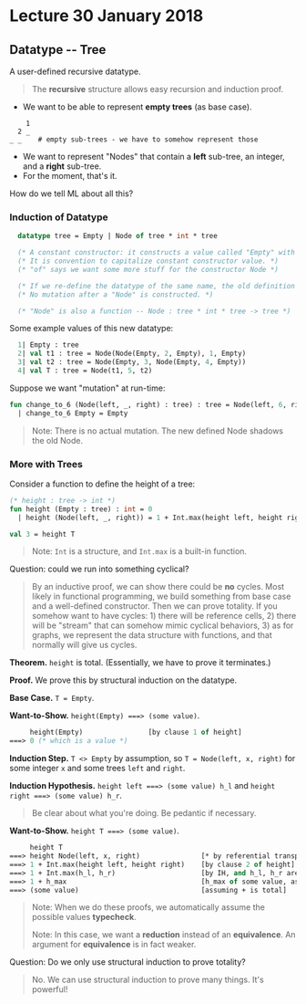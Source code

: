 # Lecture 30 January 2018

## Datatype -- Tree

A user-defined recursive datatype.

> The __recursive__ structure allows easy recursion and induction proof.

- We want to be able to represent __empty trees__ (as base case).

```
    1
  2 _
_ _    # empty sub-trees - we have to somehow represent those
```

- We want to represent "Nodes" that contain a __left__ sub-tree, an integer, and a __right__ sub-tree.
- For the moment, that's it.

How do we tell ML about all this?

### Induction of Datatype

```SML
  datatype tree = Empty | Node of tree * int * tree

  (* A constant constructor: it constructs a value called "Empty" with type "tree". *)
  (* It is convention to capitalize constant constructor value. *)
  (* "of" says we want some more stuff for the constructor Node *)

  (* If we re-define the datatype of the same name, the old definition is shadowed. *)
  (* No mutation after a "Node" is constructed. *)

  (* "Node" is also a function -- Node : tree * int * tree -> tree *)
```

Some example values of this new datatype:

```SML
  1| Empty : tree
  2| val t1 : tree = Node(Node(Empty, 2, Empty), 1, Empty)
  3| val t2 : tree = Node(Empty, 3, Node(Empty, 4, Empty))
  4| val T : tree = Node(t1, 5, t2)
```

Suppose we want "mutation" at run-time:

```SML
fun change_to_6 (Node(left, _, right) : tree) : tree = Node(left, 6, right)
  | change_to_6 Empty = Empty
```

> Note: There is no actual mutation. The new defined Node shadows the old Node.

### More with Trees

Consider a function to define the height of a tree:

```SML
(* height : tree -> int *)
fun height (Empty : tree) : int = 0
  | height (Node(left, _, right)) = 1 + Int.max(height left, height right)

val 3 = height T
```

> Note: `Int` is a structure, and `Int.max` is a built-in function.

Question: could we run into something cyclical?

> By an inductive proof, we can show there could be __no__ cycles. Most likely in functional programming, we build something from base case and a well-defined constructor. Then we can prove totality. If you somehow want to have cycles: 1) there will be reference cells, 2) there will be "stream" that can somehow mimic cyclical behaviors, 3) as for graphs, we represent the data structure with functions, and that normally will give us cycles.

__Theorem.__ `height` is total. (Essentially, we have to prove it terminates.)

__Proof.__ We prove this by structural induction on the datatype.

__Base Case.__ `T = Empty`.

__Want-to-Show.__ `height(Empty) ===> (some value)`.

```SML
     height(Empty)                [by clause 1 of height]
===> 0 (* which is a value *)
```

__Induction Step.__ `T <> Empty` by assumption, so `T = Node(left, x, right)` for some integer `x` and some trees `left` and `right`.

__Induction Hypothesis.__ `height left ===> (some value) h_l` and `height right ===> (some value) h_r`.

> Be clear about what you're doing. Be pedantic if necessary.

__Want-to-Show.__ `height T ===> (some value)`.

```SML
     height T
===> height Node(left, x, right)               [* by referential transparency]
===> 1 + Int.max(height left, height right)    [by clause 2 of height]
===> 1 + Int.max(h_l, h_r)                     [by IH, and h_l, h_r are some values]
===> 1 + h_max                                 [h_max of some value, assuming Int.max is total]
===> (some value)                              [assuming + is total]
```

> Note: When we do these proofs, we automatically assume the possible values __typecheck__.
>
> Note: In this case, we want a __reduction__ instead of an __equivalence__. An argument for __equivalence__ is in fact weaker.

Question: Do we only use structural induction to prove totality?

> No. We can use structural induction to prove many things. It's powerful!


